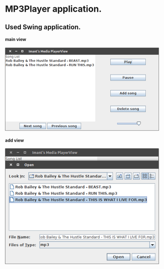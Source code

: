 # MP3Player application.
## Used Swing application.


#### main view
<img src="/src/resources/main_view.jpg">

#### add view
<img src="/src/resources/add_view.jpg">
